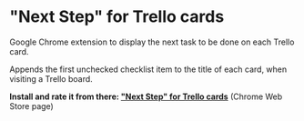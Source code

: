 # "Next Step" for Trello cards

Google Chrome extension to display the next task to be done on each Trello card.

Appends the first unchecked checklist item to the title of each card, when visiting a Trello board.

**Install and rate it from there: ["Next Step" for Trello cards](https://chrome.google.com/webstore/detail/next-step-for-trello-card/iajhmklhilkjgabejjemfbhmclgnmamf)** (Chrome Web Store page)
